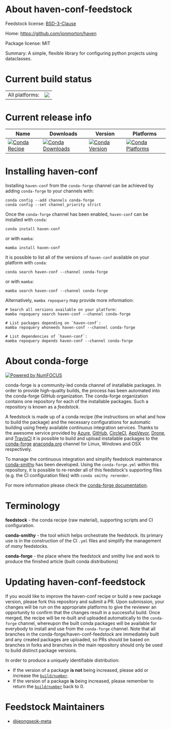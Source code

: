 About haven-conf-feedstock
==========================

Feedstock license: [BSD-3-Clause](https://github.com/conda-forge/haven-conf-feedstock/blob/main/LICENSE.txt)

Home: https://github.com/jonmorton/haven

Package license: MIT

Summary: A simple, flexible library for configuring python projects using dataclasses.

Current build status
====================


<table><tr><td>All platforms:</td>
    <td>
      <a href="https://dev.azure.com/conda-forge/feedstock-builds/_build/latest?definitionId=25295&branchName=main">
        <img src="https://dev.azure.com/conda-forge/feedstock-builds/_apis/build/status/haven-conf-feedstock?branchName=main">
      </a>
    </td>
  </tr>
</table>

Current release info
====================

| Name | Downloads | Version | Platforms |
| --- | --- | --- | --- |
| [![Conda Recipe](https://img.shields.io/badge/recipe-haven--conf-green.svg)](https://anaconda.org/conda-forge/haven-conf) | [![Conda Downloads](https://img.shields.io/conda/dn/conda-forge/haven-conf.svg)](https://anaconda.org/conda-forge/haven-conf) | [![Conda Version](https://img.shields.io/conda/vn/conda-forge/haven-conf.svg)](https://anaconda.org/conda-forge/haven-conf) | [![Conda Platforms](https://img.shields.io/conda/pn/conda-forge/haven-conf.svg)](https://anaconda.org/conda-forge/haven-conf) |

Installing haven-conf
=====================

Installing `haven-conf` from the `conda-forge` channel can be achieved by adding `conda-forge` to your channels with:

```
conda config --add channels conda-forge
conda config --set channel_priority strict
```

Once the `conda-forge` channel has been enabled, `haven-conf` can be installed with `conda`:

```
conda install haven-conf
```

or with `mamba`:

```
mamba install haven-conf
```

It is possible to list all of the versions of `haven-conf` available on your platform with `conda`:

```
conda search haven-conf --channel conda-forge
```

or with `mamba`:

```
mamba search haven-conf --channel conda-forge
```

Alternatively, `mamba repoquery` may provide more information:

```
# Search all versions available on your platform:
mamba repoquery search haven-conf --channel conda-forge

# List packages depending on `haven-conf`:
mamba repoquery whoneeds haven-conf --channel conda-forge

# List dependencies of `haven-conf`:
mamba repoquery depends haven-conf --channel conda-forge
```


About conda-forge
=================

[![Powered by
NumFOCUS](https://img.shields.io/badge/powered%20by-NumFOCUS-orange.svg?style=flat&colorA=E1523D&colorB=007D8A)](https://numfocus.org)

conda-forge is a community-led conda channel of installable packages.
In order to provide high-quality builds, the process has been automated into the
conda-forge GitHub organization. The conda-forge organization contains one repository
for each of the installable packages. Such a repository is known as a *feedstock*.

A feedstock is made up of a conda recipe (the instructions on what and how to build
the package) and the necessary configurations for automatic building using freely
available continuous integration services. Thanks to the awesome service provided by
[Azure](https://azure.microsoft.com/en-us/services/devops/), [GitHub](https://github.com/),
[CircleCI](https://circleci.com/), [AppVeyor](https://www.appveyor.com/),
[Drone](https://cloud.drone.io/welcome), and [TravisCI](https://travis-ci.com/)
it is possible to build and upload installable packages to the
[conda-forge](https://anaconda.org/conda-forge) [anaconda.org](https://anaconda.org/)
channel for Linux, Windows and OSX respectively.

To manage the continuous integration and simplify feedstock maintenance
[conda-smithy](https://github.com/conda-forge/conda-smithy) has been developed.
Using the ``conda-forge.yml`` within this repository, it is possible to re-render all of
this feedstock's supporting files (e.g. the CI configuration files) with ``conda smithy rerender``.

For more information please check the [conda-forge documentation](https://conda-forge.org/docs/).

Terminology
===========

**feedstock** - the conda recipe (raw material), supporting scripts and CI configuration.

**conda-smithy** - the tool which helps orchestrate the feedstock.
                   Its primary use is in the construction of the CI ``.yml`` files
                   and simplify the management of *many* feedstocks.

**conda-forge** - the place where the feedstock and smithy live and work to
                  produce the finished article (built conda distributions)


Updating haven-conf-feedstock
=============================

If you would like to improve the haven-conf recipe or build a new
package version, please fork this repository and submit a PR. Upon submission,
your changes will be run on the appropriate platforms to give the reviewer an
opportunity to confirm that the changes result in a successful build. Once
merged, the recipe will be re-built and uploaded automatically to the
`conda-forge` channel, whereupon the built conda packages will be available for
everybody to install and use from the `conda-forge` channel.
Note that all branches in the conda-forge/haven-conf-feedstock are
immediately built and any created packages are uploaded, so PRs should be based
on branches in forks and branches in the main repository should only be used to
build distinct package versions.

In order to produce a uniquely identifiable distribution:
 * If the version of a package **is not** being increased, please add or increase
   the [``build/number``](https://docs.conda.io/projects/conda-build/en/latest/resources/define-metadata.html#build-number-and-string).
 * If the version of a package **is** being increased, please remember to return
   the [``build/number``](https://docs.conda.io/projects/conda-build/en/latest/resources/define-metadata.html#build-number-and-string)
   back to 0.

Feedstock Maintainers
=====================

* [@jeongseok-meta](https://github.com/jeongseok-meta/)

